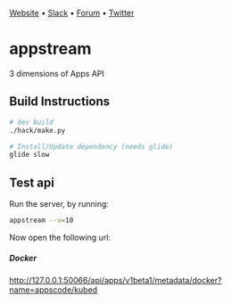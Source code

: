 [Website](https://appscode.com) • [Slack](https://slack.appscode.com) • [Forum](https://discuss.appscode.com) • [Twitter](https://twitter.com/AppsCodeHQ)

# appstream
3 dimensions of Apps API

## Build Instructions
```sh
# dev build
./hack/make.py

# Install/Update dependency (needs glide)
glide slow
```

## Test api
Run the server, by running:
```sh
appstream --v=10
```

Now open the following url:
##### Docker
http://127.0.0.1:50066/api/apps/v1beta1/metadata/docker?name=appscode/kubed
